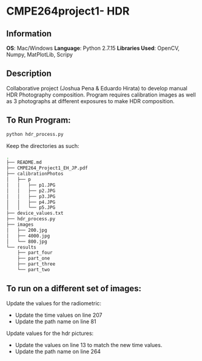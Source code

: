 # CMPE264project1- HDR

## Information
**OS**: Mac/Windows
**Language**: Python 2.7.15
**Libraries Used**: OpenCV, Numpy, MatPlotLib, Scripy

## Description
Collaborative project (Joshua Pena & Eduardo Hirata) to develop manual HDR Photography composition. Program requires calibration images as well as 3 photographs at different exposures to make HDR composition.

## To Run Program:
```bash
python hdr_process.py
```

Keep the directories as such:
```bash
.
├── README.md
├── CMPE264_Project1_EH_JP.pdf
├── calibrationPhotos
│   ├── p
│   │   ├── p1.JPG
│   │   ├── p2.JPG
│   │   ├── p3.JPG
│   │   ├── p4.JPG
│   │   └── p5.JPG
├── device_values.txt
├── hdr_process.py
├── images
│   ├── 200.jpg
│   ├── 4000.jpg
│   └── 800.jpg
└── results
    ├── part_four
    ├── part_one
    ├── part_three
    └── part_two
```

## To run on a different set of images:
Update the values for the radiometric:
* Update the time values on line 207
* Update the path name on line 81

Update values for the hdr pictures:
* Update the values on line 13 to match the new time values.
* Update the path name on line 264
